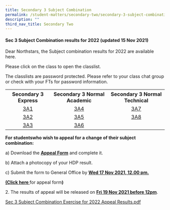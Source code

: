 ```yaml
---
title: Secondary 3 Subject Combination
permalink: /student-matters/secondary-two/secondary-3-subject-combination/
description: ""
third_nav_title: Secondary Two
---
```

<h4><strong>Sec 3 Subject Combination results for 2022 (updated 15 Nov 2021)</strong></h4>
<p>Dear Northstars, the Subject combination results for 2022 are available here.&nbsp;</p>
<p>Please click on the class to open the classlist.&nbsp;</p>
<p>The classlists are password protected. Please refer to your class chat group or check with your FTs for password information.</p>
<table>
<tbody>
<tr>
<th style="text-align: center;">Secondary 3 Express</th>
<th style="text-align: center;">Secondary 3 Normal Academic</th>
<th style="text-align: center;">Secondary 3 Normal Technical</th>
</tr>
<tr>
<td style="text-align: center;"><a href="https://northlandsec.moe.edu.sg/qql/slot/u511/Student%20Matters/2021%20Updates/Secondary%203%20Subject%20Combination/3A1_2022.pdf" target="">3A1</a></td>
<td style="text-align: center;"><a href="https://northlandsec.moe.edu.sg/qql/slot/u511/Student%20Matters/2021%20Updates/Secondary%203%20Subject%20Combination/3A4_2022.pdf" target="">3A4</a></td>
<td style="text-align: center;"><a href="https://northlandsec.moe.edu.sg/qql/slot/u511/Student%20Matters/2021%20Updates/Secondary%203%20Subject%20Combination/3A7_2022.pdf" target="">3A7</a></td>
</tr>
<tr>
<td style="text-align: center;"><a href="https://northlandsec.moe.edu.sg/qql/slot/u511/Student%20Matters/2021%20Updates/Secondary%203%20Subject%20Combination/3A2_2022.pdf" target="">3A2</a></td>
<td style="text-align: center;"><a href="https://northlandsec.moe.edu.sg/qql/slot/u511/Student%20Matters/2021%20Updates/Secondary%203%20Subject%20Combination/3A5_2022.pdf" target="">3A5</a></td>
<td style="text-align: center;"><a href="https://northlandsec.moe.edu.sg/qql/slot/u511/Student%20Matters/2021%20Updates/Secondary%203%20Subject%20Combination/3A8_2022.pdf" target="">3A8</a></td>
</tr>
<tr>
<td style="text-align: center;"><a href="https://northlandsec.moe.edu.sg/qql/slot/u511/Student%20Matters/2021%20Updates/Secondary%203%20Subject%20Combination/3A3_2022.pdf" target="">3A3</a></td>
<td style="text-align: center;"><a href="https://northlandsec.moe.edu.sg/qql/slot/u511/Student%20Matters/2021%20Updates/Secondary%203%20Subject%20Combination/3A6_2022.pdf" target="">3A6</a></td>
</tr>
</tbody>
</table>
<p><strong>For students</strong><strong>who&nbsp;</strong><strong>wish to appeal for a change</strong><strong>&nbsp;of their subject combination:</strong></p>
<p>a) Download the&nbsp;<a href="/files/Appeal%20Form%202020.pdf"><strong>Appeal Form</strong></a> and&nbsp;complete it.</p>
<p>b) Attach a photocopy of your HDP result.</p>
<p>c) Submit the form to General Office by&nbsp;<strong><u>Wed 17 Nov 2021, 12.00 pm.</u></strong></p>
<p><strong><u>(<a href="/files/Appeal%20Form%202021.pdf">Click here</a>&nbsp;</u></strong>for appeal form<strong>)</strong></p>
<p>2. The results of appeal will be released on&nbsp;<strong><u>Fri 19 Nov 2021 before 12pm</u></strong>.</p>
<p><a href="https://northlandsec.moe.edu.sg/qql/slot/u511/Student%20Matters/2021%20Updates/Secondary%203%20Subject%20Combination/Sec%203%20Subject%20Combination%20Exercise%20for%202022%20Appeal%20Results.pdf">Sec 3 Subject Combination Exercise for 2022 Appeal Results.pdf</a></p>